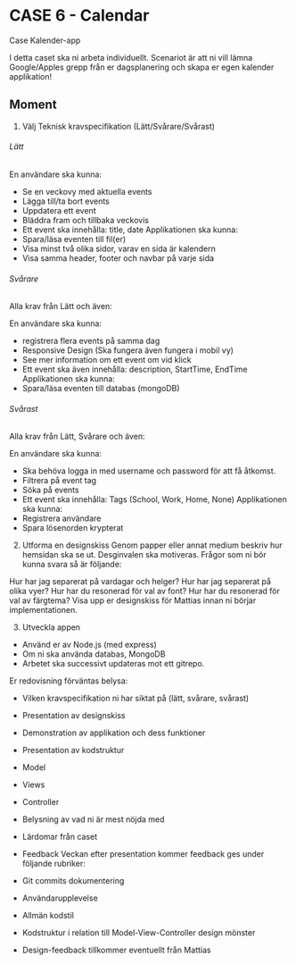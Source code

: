 # CASE 6 - Calendar

Case Kalender-app

I detta caset ska ni arbeta individuellt. Scenariot är att ni vill lämna Google/Apples grepp från er dagsplanering och skapa er egen kalender applikation!

## Moment
1. Välj Teknisk kravspecifikation (Lätt/Svårare/Svårast)
###### Lätt
En användare ska kunna:
- Se en veckovy med aktuella events
- Lägga till/ta bort events
- Uppdatera ett event
- Bläddra fram och tillbaka veckovis
- Ett event ska innehålla: title, date
Applikationen ska kunna:
- Spara/läsa eventen till fil(er)
- Visa minst två olika sidor, varav en sida är kalendern
- Visa samma header, footer och navbar på varje sida

###### Svårare
Alla krav från Lätt och även:

En användare ska kunna:
- registrera flera events på samma dag
- Responsive Design (Ska fungera även fungera i mobil vy)
- See mer information om ett event om vid klick
- Ett event ska även innehålla: description, StartTime, EndTime
Applikationen ska kunna:
- Spara/läsa eventen till databas (mongoDB)

###### Svårast
Alla krav från Lätt, Svårare och även:

En användare ska kunna:
- Ska behöva logga in med username och password för att få åtkomst.
- Filtrera på event tag
- Söka på events
- Ett event ska innehålla: Tags (School, Work, Home, None)
Applikationen ska kunna:
- Registrera användare
- Spara lösenorden krypterat

2. Utforma en designskiss
Genom papper eller annat medium beskriv hur hemsidan ska se ut. Desginvalen ska motiveras. Frågor som ni bör kunna svara så är följande:

Hur har jag separerat på vardagar och helger?
Hur har jag separerat på olika vyer?
Hur har du resonerad för val av font?
Hur har du resonerad för val av färgtema?
Visa upp er designskiss för Mattias innan ni börjar implementationen.

3. Utveckla appen
- Använd er av Node.js (med express)
- Om ni ska använda databas, MongoDB
- Arbetet ska successivt updateras mot ett gitrepo.

Er redovisning förväntas belysa:

- Vilken kravspecifikation ni har siktat på (lätt, svårare, svårast)
- Presentation av designskiss
- Demonstration av applikation och dess funktioner
- Presentation av kodstruktur
- Model
- Views
- Controller
- Belysning av vad ni är mest nöjda med
- Lärdomar från caset
- Feedback
Veckan efter presentation kommer feedback ges under följande rubriker:

- Git commits dokumentering
- Användarupplevelse
- Allmän kodstil
- Kodstruktur i relation till Model-View-Controller design mönster
- Design-feedback tillkommer eventuellt från Mattias